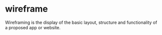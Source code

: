 # wireframe
Wireframing is the display of the basic layout, structure and functionality of a proposed app or website.
